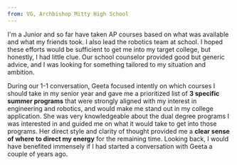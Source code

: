 ```yaml
---
from: VG, Archbishop Mitty High School
---
```

<p>I'm a Junior and so far have taken AP courses based on what was available and what my friends took. I also lead the robotics team at school. I hoped these efforts would be sufficient to get me into my target college, but honestly, I had little clue. Our school counselor provided good but generic advice, and I was looking for something tailored to my situation and ambition.</p>

<p>During our 1-1 conversation, Geeta focused intently on which courses I should take in my senior year and gave me a prioritized list of <b>3 specific summer programs</b> that were strongly aligned with my interest in engineering and robotics, and would make me stand out in my college application. She was very knowledgeable about the dual degree programs I was interested in and guided me on what it would take to get into those programs. Her direct style and clarity of thought provided me a <b>clear sense of where to direct my energy</b> for the remaining time. Looking back, I would have benefited immensely if I had started a conversation with Geeta a couple of years ago.</p>
